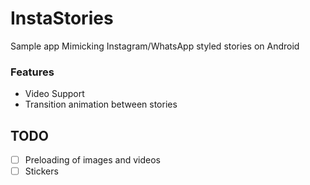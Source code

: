 # InstaStories
Sample app Mimicking Instagram/WhatsApp styled stories on Android

### Features
- Video Support
- Transition animation between stories

## TODO
- [ ] Preloading of images and videos
- [ ] Stickers
